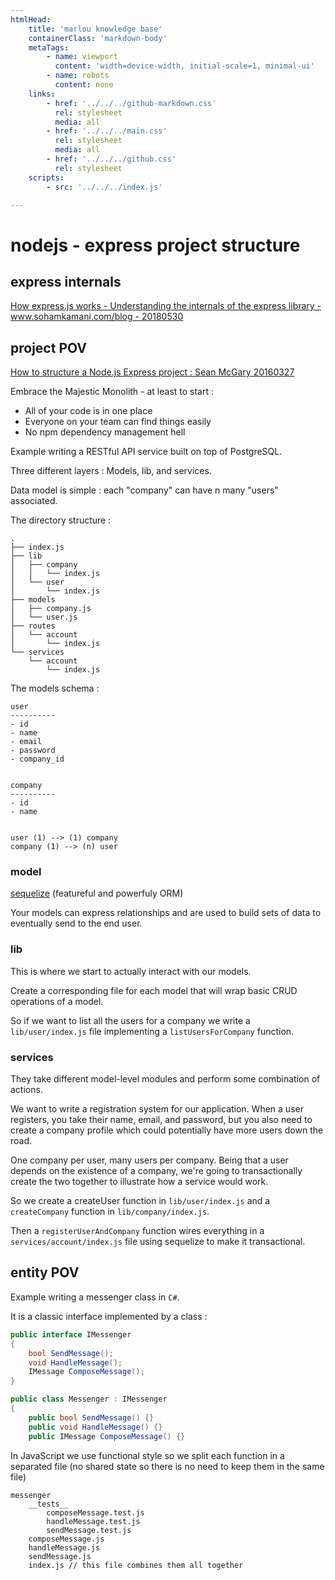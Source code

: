```yaml
---
htmlHead:
    title: 'marlou knowledge base' 
    containerClass: 'markdown-body'
    metaTags:
        - name: viewport
          content: 'width=device-width, initial-scale=1, minimal-ui'
        - name: robots
          content: none
    links:
        - href: '../../../github-markdown.css'
          rel: stylesheet
          media: all
        - href: '../../../main.css'
          rel: stylesheet
          media: all
        - href: '../../../github.css'
          rel: stylesheet
    scripts:
        - src: '../../../index.js'

---
```


# nodejs - express project structure

## express internals

[How express.js works - Understanding the internals of the express library - www.sohamkamani.com/blog - 20180530](https://www.sohamkamani.com/blog/2018/05/30/understanding-how-expressjs-works/)

## project POV

[How to structure a Node.js Express project : Sean McGary 20160327](https://seanmcgary.com/posts/how-to-structure-a-nodejs-express-project)

Embrace the Majestic Monolith - at least to start :
- All of your code is in one place
- Everyone on your team can find things easily
- No npm dependency management hell

Example writing a RESTful API service built on top of PostgreSQL.

Three different layers : Models, lib, and services.

Data model is simple : each "company" can have n many "users" associated.

The directory structure :

```
.
├── index.js
├── lib
│   ├── company
│   │   └── index.js
│   └── user
│       └── index.js
├── models
│   ├── company.js
│   └── user.js
├── routes
│   └── account
│       └── index.js
└── services
    └── account
        └── index.js
```

The models schema :

```
user
----------
- id
- name
- email
- password
- company_id


company
----------
- id
- name


user (1) --> (1) company
company (1) --> (n) user
```

### model

[sequelize](http://docs.sequelizejs.com/en/latest/) (featureful and powerfuly ORM)

Your models can express relationships and are used to build sets of data to eventually send to the end user.

### lib

This is where we start to actually interact with our models.

Create a corresponding file for each model that will wrap basic CRUD operations of a model.

So if we want to list all the users for a company we write a `lib/user/index.js` file implementing a `listUsersForCompany` function.

### services

They take different model-level modules and perform some combination of actions.

We want to write a registration system for our application. When a user registers, you take their name, email, and 
password, but you also need to create a company profile which could potentially have more users down the road.

One company per user, many users per company. Being that a user depends on the existence of a company, we're going to 
transactionally create the two together to illustrate how a service would work.

So we create a createUser function in `lib/user/index.js` and a `createCompany` function in `lib/company/index.js`.

Then a `registerUserAndCompany` function wires everything in a `services/account/index.js` file using sequelize to make 
it transactional.

## entity POV

Example writing a messenger class in `C#`. 

It is a classic interface implemented by a class :

```csharp
public interface IMessenger
{
    bool SendMessage();
    void HandleMessage();
    IMessage ComposeMessage();
}

public class Messenger : IMessenger
{
    public bool SendMessage() {}
    public void HandleMessage() {}
    public IMessage ComposeMessage() {}
```

In JavaScript we use functional style so we split each function in a separated file (no shared state
so there is no need to keep them in the same file)

```
messenger
    __tests__    
        composeMessage.test.js
        handleMessage.test.js
        sendMessage.test.js
    composeMessage.js
    handleMessage.js
    sendMessage.js
    index.js // this file combines them all together
```
